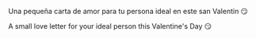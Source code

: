 Una pequeña carta de amor para tu persona ideal en este san Valentin 😏

A small love letter for your ideal person this Valentine's Day 😏
